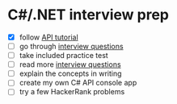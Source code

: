 # C#/.NET interview prep

- [x] follow [API tutorial](https://docs.microsoft.com/en-us/aspnet/web-api/overview/advanced/calling-a-web-api-from-a-net-client)
- [ ] go through [interview questions](https://www.interviewbit.com/c-sharp-interview-questions)
- [ ] take included practice test
- [ ] read more [interview questions](https://www.c-sharpcorner.com/UploadFile/puranindia/C-Sharp-interview-questions)
- [ ] explain the concepts in writing
- [ ] create my own C# API console app
- [ ] try a few HackerRank problems
